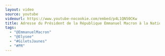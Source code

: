 ```yaml
---
layout: video
source: youtube
videourl: https://www.youtube-nocookie.com/embed/p4L1QN50CKw
title: Adresse du Président de la République Emmanuel Macron à la Nation
tags:
  - "@EmmanuelMacron"
  - "@Elysee"
  - "#GiletsJaunes"
  - "#PR"
---
```

